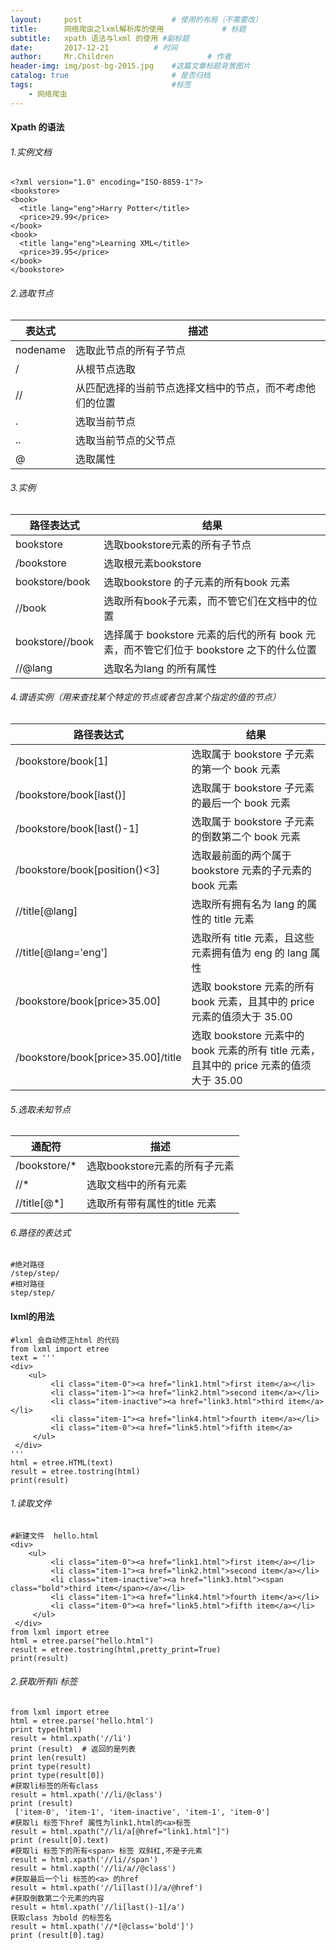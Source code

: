 ```yaml
---
layout:     post   				    # 使用的布局（不需要改）
title:      网络爬虫之lxml解析库的使用				# 标题 
subtitle:   xpath 语法与lxml 的使用 #副标题
date:       2017-12-21			# 时间
author:     Mr.Children						# 作者
header-img: img/post-bg-2015.jpg 	#这篇文章标题背景图片
catalog: true 						# 是否归档
tags:								#标签
    - 网络爬虫
---
```


#### Xpath 的语法  

###### 1.实例文档  

```
<?xml version="1.0" encoding="ISO-8859-1"?>
<bookstore>
<book>
  <title lang="eng">Harry Potter</title>
  <price>29.99</price>
</book>
<book>
  <title lang="eng">Learning XML</title>
  <price>39.95</price>
</book>
</bookstore>
```

###### 2.选取节点 

| 表达式 | 描述 | 
| ------- | --------| 
| nodename | 选取此节点的所有子节点 |  
| /       |  从根节点选取    |
| //    |  从匹配选择的当前节点选择文档中的节点，而不考虑他们的位置 |
| .   | 选取当前节点  |
| .. | 选取当前节点的父节点 |
| @ | 选取属性  |   

###### 3.实例 

|路径表达式 | 结果|  
| --------- | ---  |   
| bookstore | 选取bookstore元素的所有子节点 | 
|/bookstore | 选取根元素bookstore |  
|bookstore/book |选取bookstore 的子元素的所有book 元素 |  
| //book| 选取所有book子元素，而不管它们在文档中的位置 |  
| bookstore//book | 选择属于 bookstore 元素的后代的所有 book 元素，而不管它们位于 bookstore 之下的什么位置 |  
| //@lang | 选取名为lang 的所有属性 |

###### 4.谓语实例（用来查找某个特定的节点或者包含某个指定的值的节点）

|  路径表达式 | 结果  |   
| --------- | ------ |
| /bookstore/book[1] |  选取属于 bookstore 子元素的第一个 book 元素 |
| /bookstore/book[last()]  | 选取属于 bookstore 子元素的最后一个 book 元素 |   
| /bookstore/book[last()-1]  | 选取属于 bookstore 子元素的倒数第二个 book 元素 |   
|  /bookstore/book[position()<3] | 选取最前面的两个属于 bookstore 元素的子元素的 book 元素 |   
| //title[@lang]  | 选取所有拥有名为 lang 的属性的 title 元素 |  
| //title[@lang='eng']  |选取所有 title 元素，且这些元素拥有值为 eng 的 lang 属性  |  
| /bookstore/book[price>35.00]  | 选取 bookstore 元素的所有 book 元素，且其中的 price 元素的值须大于 35.00 |  
| /bookstore/book[price>35.00]/title  | 选取 bookstore 元素中的 book 元素的所有 title 元素，且其中的 price 元素的值须大于 35.00 |   

###### 5.选取未知节点  

|  通配符 | 描述 |   
| ------ | ---- |  
| /bookstore/* | 选取bookstore元素的所有子元素  |
| //*          | 选取文档中的所有元素     |  
| //title[@*]  | 选取所有带有属性的title 元素 |  

###### 6.路径的表达式  

```
#绝对路径  
/step/step/
#相对路径  
step/step/
```  
#### lxml的用法  

``` 
#lxml 会自动修正html 的代码 
from lxml import etree
text = '''
<div>
    <ul>
         <li class="item-0"><a href="link1.html">first item</a></li>
         <li class="item-1"><a href="link2.html">second item</a></li>
         <li class="item-inactive"><a href="link3.html">third item</a></li>
         <li class="item-1"><a href="link4.html">fourth item</a></li>
         <li class="item-0"><a href="link5.html">fifth item</a>
     </ul>
 </div>
'''
html = etree.HTML(text)
result = etree.tostring(html)
print(result)  
```  

###### 1.读取文件  

```
#新建文件  hello.html  
<div>
    <ul>
         <li class="item-0"><a href="link1.html">first item</a></li>
         <li class="item-1"><a href="link2.html">second item</a></li>
         <li class="item-inactive"><a href="link3.html"><span class="bold">third item</span></a></li>
         <li class="item-1"><a href="link4.html">fourth item</a></li>
         <li class="item-0"><a href="link5.html">fifth item</a></li>
     </ul>
 </div>
from lxml import etree   
html = etree.parse("hello.html")  
result = etree.tostring(html,pretty_print=True)  
print(result)
```  

###### 2.获取所有li 标签  

```
from lxml import etree  
html = etree.parse('hello.html')  
print type(html)  
result = html.xpath('//li')
print (result)  # 返回的是列表  
print len(result)  
print type(result)  
print type(result[0])   
#获取li标签的所有class  
result = html.xpath('//li/@class')  
print (result)  
 ['item-0', 'item-1', 'item-inactive', 'item-1', 'item-0']  
#获取li 标签下href 属性为link1.html的<a>标签  
result = html.xpath("//li/a[@href="link1.html"]")
print (result[0].text)  
#获取li 标签下的所有<span> 标签 双斜杠,不是子元素 
result = html.xpath('//li//span')
result = html.xapth('//li/a//@class')  
#获取最后一个li 标签的<a> 的href  
result = html.xpath('//li[last()]/a/@href')  
#获取倒数第二个元素的内容  
result = html.xpath('//li[last()-1]/a')  
获取class 为bold 的标签名  
result = html.xpath('//*[@class='bold']')  
print (result[0].tag)  
```